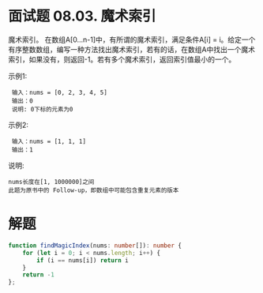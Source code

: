 # 面试题 08.03. 魔术索引

魔术索引。 在数组A[0...n-1]中，有所谓的魔术索引，满足条件A[i] = i。给定一个有序整数数组，编写一种方法找出魔术索引，若有的话，在数组A中找出一个魔术索引，如果没有，则返回-1。若有多个魔术索引，返回索引值最小的一个。

示例1:
```
 输入：nums = [0, 2, 3, 4, 5]
 输出：0
 说明: 0下标的元素为0
```
示例2:
```
 输入：nums = [1, 1, 1]
 输出：1
```
说明:
```
nums长度在[1, 1000000]之间
此题为原书中的 Follow-up，即数组中可能包含重复元素的版本
```

# 解题
```ts
function findMagicIndex(nums: number[]): number {
    for (let i = 0; i < nums.length; i++) {
        if (i == nums[i]) return i
    }
    return -1
};
```
